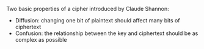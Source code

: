Two basic properties of a cipher introduced by Claude Shannon:

- Diffusion: changing one bit of plaintext should affect many bits of ciphertext
- Confusion: the relationship between the key and ciphertext should be as complex as possible
